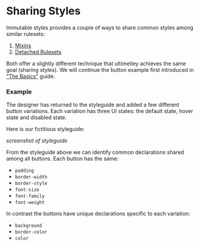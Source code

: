 # Sharing Styles

Immutable styles provides a couple of ways to share common styles among similar rulesets:

1. [Mixins]()
2. [Detached Rulesets]()

Both offer a slightly different technique that ultimetley achieves the same goal (sharing styles). We will continue the button example first introduced in ["The Basics"]() guide.

### Example

The designer has returned to the styleguide and added a few different button variations. Each variation has three UI states: the default state, hover state and disabled state.

Here is our fictitious styleguide:

*screenshot of styleguide*

From the styleguide above we can identify common declarations shared among all buttons. Each button has the same:

- `padding`
- `border-width`
- `border-style`
- `font-size`
- `font-family`
- `font-weight`

In contrast the buttons have unique declarations specific to each variation:

- `background`
- `border-color`
- `color`
